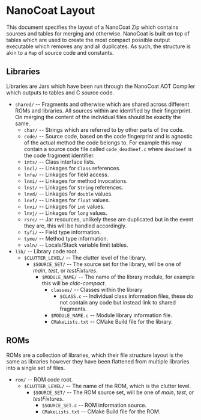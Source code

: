 # NanoCoat Layout

This document specifies the layout of a NanoCoat Zip which contains
sources and tables for merging and otherwise. NanoCoat is built on top
of tables which are used to create the most compact possible output
executable which removes any and all duplicates. As such, the structure
is akin to a `Map` of source code and constants.

## Libraries

Libraries are Jars which have been run through the NanoCoat AOT Compiler
which outputs to tables and C source code.

 * `shared/` -- Fragments and otherwise which are shared across different
   ROMs and libraries. All sources within are identified by their fingerprint.
   On merging the content of the individual files should be exactly the same.
   * `char/` -- Strings which are referred to by other parts of the code.
   * `code/` -- Source code, based on the code fingerprint and is
     agnostic of the actual method the code belongs to. For example
     this may contain a source code file called `code_deadbeef.c` where
     `deadbeef` is the code fragment identifier.
   * `ints/` -- Class interface lists.
   * `lncl/` -- Linkages for `Class` references.
   * `lnfa/` -- Linkages for field access.
   * `lnmi/` -- Linkages for method invocations.
   * `lnst/` -- Linkages for `String` references.
   * `lnvd/` -- Linkages for `double` values.
   * `lnvf/` -- Linkages for `float` values.
   * `lnvi/` -- Linkages for `int` values.
   * `lnvj/` -- Linkages for `long` values.
   * `rsrc/` -- Jar resources, unlikely these are duplicated but in the event
     they are, this will be handled accordingly.
   * `tyfi/` -- Field type information.
   * `tyme/` -- Method type information.
   * `valn/` -- Locals/Stack variable limit tables.
 * `lib/` -- Library code root.
   * `$CLUTTER_LEVEL/` -- The clutter level of the library.
     * `$SOURCE_SET/` -- The source set for the library, will be one of
       _main_, _test_, or _testFixtures_. 
       * `$MODULE_NAME/` -- The name of the library module, for example this
         will be _cldc-compact_.
         * `classes/` -- Classes within the library
           * `$CLASS.c` -- Individual class information files, these do not
             contain any code but instead link to shared fragments.
         * `$MODULE_NAME.c` -- Module library information file.
         * `CMakeLists.txt` -- CMake Build file for the library.

## ROMs

ROMs are a collection of libraries, which their file structure layout
is the same as libraries however they have been flattened from multiple
libraries into a single set of files.

 * `rom/` -- ROM code root.
   * `$CLUTTER_LEVEL/` -- The name of the ROM, which is the clutter level. 
     * `$SOURCE_SET/` -- The ROM source set, will be one of _main_, _test_,
       or _testFixtures_. 
       * `$SOURCE_SET.c` -- ROM information source.
       * `CMakeLists.txt` -- CMake Build file for the ROM. 
